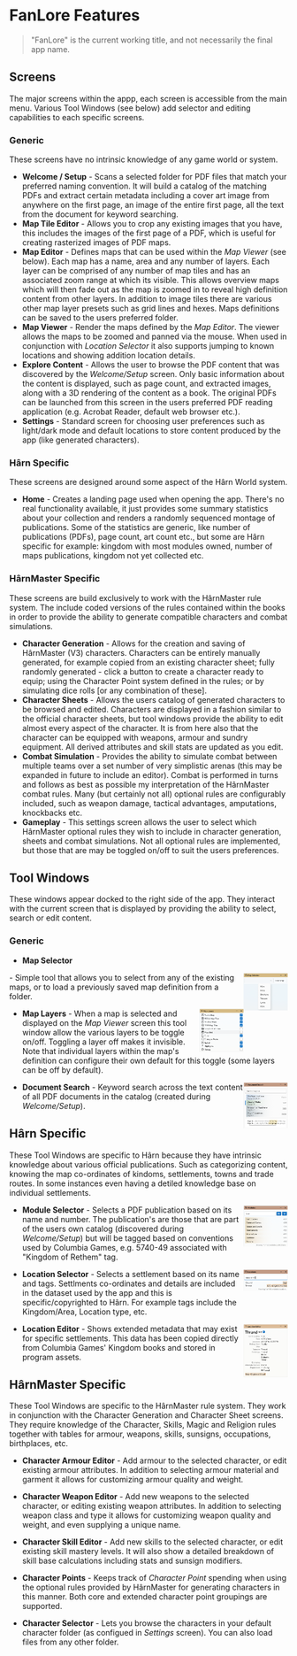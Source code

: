 # FanLore Features
> "FanLore" is the current working title, and not necessarily the final app name.

## Screens
The major screens within the appp, each screen is accessible from the main menu. Various Tool Windows (see below) add selector and editing capabilities to each specific screens.

### Generic
These screens have no intrinsic knowledge of  any game world or system.

* **Welcome / Setup** - Scans a selected folder for PDF files that match your preferred naming convention. It will build a catalog of the matching PDFs and extract certain metadata including a cover art image from anywhere on the first page, an image of the entire first page, all the text from the document for keyword searching.
* **Map Tile Editor** - Allows you to crop any existing images that you have, this includes the images of the first page of a PDF, which is useful for creating rasterized images of PDF maps.
* **Map Editor** - Defines maps that can be used within the *Map Viewer* (see below). Each map has a name, area and any number of layers. Each layer can be comprised of any number of map tiles and has an associated zoom range at which its visible. This allows overview maps which will then fade out as the map is zoomed in to reveal high definition content from other layers. In addition to image tiles there are various other map layer presets such as grid lines and hexes. Maps definitions can be saved to the users preferred folder.
* **Map Viewer** - Render the maps defined by the *Map Editor*. The viewer allows the maps to be zoomed and panned via the mouse. When used in conjunction with *Location Selector* it also supports jumping to known locations and showing addition location details.
* **Explore Content** - Allows the user to browse the PDF content that was discovered by the *Welcome/Setup* screen. Only basic information about the content is displayed, such as page count, and extracted images, along with a 3D rendering of the content as a book. The original PDFs can be launched from this screen in the users preferred PDF reading application (e.g. Acrobat Reader, default web browser etc.).
* **Settings** - Standard screen for choosing user preferences such as light/dark mode and default locations to store content produced by the app (like generated characters).

### Hârn Specific
These screens are designed around some aspect of the Hârn World system.

* **Home** - Creates a landing page used when opening the app. There's no real functionality available, it just provides some summary statistics about your collection and renders a randomly sequenced montage of publications. Some of the statistics are generic, like number of publications (PDFs), page count, art count etc., but some are Hârn specific for example: kingdom with most modules owned, number of maps publications, kingdom not yet collected etc.

### HârnMaster Specific
These screens are build exclusively to work with the HârnMaster rule system. The include coded versions of the rules contained within the books in order to provide the ability to generate compatible characters and combat simulations.

* **Character Generation** - Allows for the creation and saving of HârnMaster (V3) characters. Characters can be entirely manually generated, for example copied from an existing character sheet; fully randomly generated - click a button to create a character ready to equip; using the Character Point system defined in the rules; or by simulating dice rolls [or any combination of these].
* **Character Sheets** - Allows the users catalog of generated characters to be browsed and edited. Characters are displayed in a fashion similar to the official character sheets, but tool windows provide the ability to edit almost every aspect of the character. It is from here also that the character can be equipped with weapons, armour and sundry equipment. All derived attributes and skill stats are updated as you edit.
* **Combat Simulation** - Provides the ability to simulate combat between multiple teams over a set number of very simplistic arenas (this may be expanded in future to include an editor). Combat is performed in turns and follows as best as possible my interpretation of the HârnMaster combat rules. Many (but certainly not all) optional rules are configurably included, such as weapon damage, tactical advantages, amputations, knockbacks etc.
* **Gameplay** - This settings screen allows the user to select which HârnMaster optional rules they wish to include in character generation, sheets and combat simulations. Not all optional rules are implemented, but those that are may be toggled on/off to suit the users preferences. 

## Tool Windows
These windows appear docked to the right side of the app. They interact with the current screen that is displayed by providing the ability to select, search or edit content.

### Generic
<!--
| | |
|-|-|
| **Map Selector** - Simple tool that allows you to select from any of the existing maps, or to load a previously saved map definition from a folder. | <a href="./Features/Screenshot%20-%20Map%20Selector.png"><img src="./Features/Screenshot%20-%20Map%20Selector.png" width="200"></a> |
| **Map Layers** - When a map is selected and displayed on the *Map Viewer* screen this tool window allow the various layers to be toggle on/off. Toggling a layer off makes it invisible. Note that individual layers within the map's definition can configure their own default for this toggle (some layers can be off by default). | <a href="./Features/Screenshot%20-%20Map%20Layer%20Selector.png"><img src="./Features/Screenshot%20-%20Map%20Layer%20Selector.png" width="200"/></a> |
| **Document Search** - Keyword search across the text content of all PDF documents in the catalog (created during *Welcome/Setup*). | <a href="./Features/Screenshot%20-%20Document%20Search.png"><img src="./Features/Screenshot%20-%20Document%20Search.png" width="200"></a> |
-->

* **Map Selector** <a href="./Features/Screenshot%20-%20Map%20Selector.png">
<img src="./Features/Screenshot%20-%20Map%20Selector.png" width="80" style="float: right;">
</a> - Simple tool that allows you to select from any of the existing maps, or to load a previously saved map definition from a folder.

* **Map Layers** <a href="./Features/Screenshot%20-%20Map%20Layer%20Selector.png"><img src="./Features/Screenshot%20-%20Map%20Layer%20Selector.png" width="80" style="float: right;"/></a> - When a map is selected and displayed on the *Map Viewer* screen this tool window allow the various layers to be toggle on/off. Toggling a layer off makes it invisible. Note that individual layers within the map's definition can configure their own default for this toggle (some layers can be off by default).

* **Document Search** <a href="./Features/Screenshot%20-%20Document%20Search.png"><img src="./Features/Screenshot%20-%20Document%20Search.png" width="80" style="float: right;"></a> - Keyword search across the text content of all PDF documents in the catalog (created during *Welcome/Setup*).

## Hârn Specific
These Tool Windows are specific to Hârn because they have intrinsic knowledge about various official publications. Such as categorizing content, knowing the map co-ordinates of kindoms, settlements, towns and trade routes. In some instances even having a detiled knowledge base on individual settlements.

* **Module Selector** <a href="./Features/Screenshot%20-%20Module%20Selector.png"><img src="./Features/Screenshot%20-%20Module%20Selector.png" width="80" style="float: right;"></a> - Selects a PDF publication based on its name and number. The publication's are those that are part of the users own catalog (discovered during *Welcome/Setup*) but will be tagged based on conventions used by Columbia Games, e.g. 5740-49 associated with "Kingdom of Rethem" tag.

* **Location Selector** <a href="./Features/Screenshot%20-%20Location%20Selector.png"><img src="./Features/Screenshot%20-%20Location%20Selector.png" width="80" style="float: right;"></a> - Selects a settlement based on its name and tags. Settlments co-ordinates and details are included in the dataset used by the app and this is specific/copyrighted to Hârn. For example tags include the Kingdom/Area, Location type, etc. 

*  **Location Editor**  <a href="./Features/Screenshot%20-%20Location%20Editor.png"><img src="./Features/Screenshot%20-%20Location%20Editor.png" width="80" style="float: right;"></a> - Shows extended metadata that may exist for specific settlements. This data has been copied directly from Columbia Games' Kingdom books and stored in program assets.

## HârnMaster Specific
These Tool Windows are specific to the HârnMaster rule system. They work in conjunction with the Character Generation and Character Sheet screens. They require  knowledge of the Character, Skills, Magic and Religion rules together with tables for armour, weapons, skills, sunsigns, occupations, birthplaces, etc.

* **Character Armour Editor** - Add armour to the selected character, or edit existing armour attributes. In addition to selecting armour material and garment it allows for customizing armour quality and weight.

* **Character Weapon Editor** - Add new weapons to the selected character, or editing existing weapon attributes. In addition to selecting weapon class and type it allows for customizing weapon quality and weight, and even supplying a unique name.

* **Character Skill Editor** - Add new skills to the selected character, or edit existing skill mastery levels. It will also show a detailed breakdown of skill base calculations including stats and sunsign modifiers.

* **Character Points** - Keeps track of *Character Point* spending when using the optional rules provided by HârnMaster for generating characters in this manner. Both core and extended character point groupings are supported.
  
* **Character Selector** - Lets you browse the characters in your default character folder (as configued in *Settings* screen). You can also load files from any other folder.

